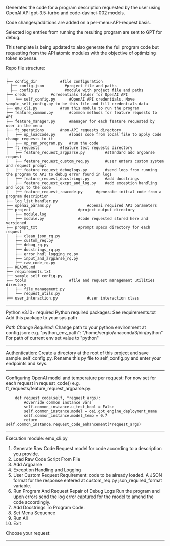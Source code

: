 Generates the code for a program description requested by the user using OpenAI API gpt-3.5-turbo and code-davinci-002 models.

Code changes/additions are added on a per-menu-API-request basis.

Selected log entries from running the resulting program are sent to GPT for debug.

This template is being updated to also generate the full program code but requesting from the API atomic modules with the objective of optimizing token expense.

Repo file structure:
```
.
├── config_dir          #file configuration
  ├── config.json         #project file and paths
  ├── config.py           #module with project file and paths
├── creds 			#credentials folder for OpenAI API
│   └── self_config.py 		#OpenAI API credentials. Move sample_self_config.py to be this file and fill credentials data
├── emu_cli.py 			#run this module to run the program
├── feature_common.py 		#common methods for feature requests to API
├── feature_manager.py 		#manager for each feature requested by user in the menu
├── ft_operations 		#non-API requests directory
│   ├── op_loadcode.py 		#loads code from local file to apply code change requests to it
│   ├── op_run_program.py 	#run the code
├── ft_requests 		#feature text requests directory
│   ├── feature_request_argparse.py 		#standard add argparse request
│   ├── feature_request_custom_req.py 		#user enters custom system and request prompt
│   ├── feature_request_debuglogs.py 		#send logs from running the program to API to debug error found in logs
│   ├── feature_request_docstrings.py 		#add docstrings
│   ├── feature_request_excpt_and_log.py 	#add exception handling and logs to the code
│   ├── feature_request_rawcode.py 		#generate initial code from a program description
├── log_list_handler.py 										
├── openai_params.py 				#openai required API parameters
├── project 					#project output directory
│   ├── module.log 
│   ├── module.py 				#code requested stored here and versioned
├── prompt_txt 					#prompt specs directory for each request
│   ├── clean_json_rq.py
│   ├── custom_req.py
│   ├── debug_rq.py
│   ├── docstrings_rq.py
│   ├── error_hndl_logging_rq.py
│   ├── input_and_argparse_rq.py
│   ├── raw_code_rq.py
├── README.md
├── requirements.txt
├── sample_self_config.py
├── tools 					#file and request management utilities directory
│   ├── file_management.py
│   └── request_utils.py
├── user_interaction.py 			#user interaction class
```
---------------------------------------------

Python v3.10+ required
Python required packages: See requirements.txt
Add this package to your sys.path

*Path Change Required:*
Change path to your python environment at config.json: e.g. "python_env_path": "/home/sergio/anaconda3/bin/python"
For path of current env set value to "python"

---------------------------------------------

Authentication:
Create a directory at the root of this project and save sample_self_config.py. Rename this py file to self_config.py and enter your endpoints and keys.

---------------------------------------------

Configuring OpenAI model and temperature per request:
For now set for each request in request_code() e.g. ft_requests/feature_request_argparse.py:
```
    def request_code(self, *request_args):
        #override common instance vars
        self.common_instance.u_test_bool = False
        self.common_instance.model = oai.gpt_engine_deployment_name
        self.common_instance.model_temp = 0.7
        return self.common_instance.request_code_enhancement(*request_args)
```
---------------------------------------------

Execution module: emu_cli.py

1.  Generate Raw Code
		Request model for code according to a description you provide.
2.  Load Raw Code Script From File
3.  Add Argparse
4.  Exception Handling and Logging
5.  User Custom Request
		Requirement: code to be already loaded. A JSON format for the response entered at custom_req.py json_required_format variable.
6.  Run Program And Request Repair of Debug Logs
	Run the program and upon errors send the log error captured for the model to amend the code accordingly.
7.  Add Docstrings To Program Code.
8.  Set Menu Sequence
9.  Run All
10. Exit

Choose your request: 

----------------------------------------------
